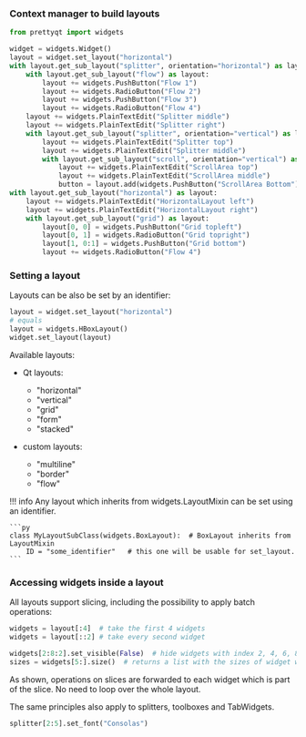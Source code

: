 ### Context manager to build layouts

```py
from prettyqt import widgets

widget = widgets.Widget()
layout = widget.set_layout("horizontal")
with layout.get_sub_layout("splitter", orientation="horizontal") as layout:
    with layout.get_sub_layout("flow") as layout:
        layout += widgets.PushButton("Flow 1")
        layout += widgets.RadioButton("Flow 2")
        layout += widgets.PushButton("Flow 3")
        layout += widgets.RadioButton("Flow 4")
    layout += widgets.PlainTextEdit("Splitter middle")
    layout += widgets.PlainTextEdit("Splitter right")
    with layout.get_sub_layout("splitter", orientation="vertical") as layout:
        layout += widgets.PlainTextEdit("Splitter top")
        layout += widgets.PlainTextEdit("Splitter middle")
        with layout.get_sub_layout("scroll", orientation="vertical") as layout:
            layout += widgets.PlainTextEdit("ScrollArea top")
            layout += widgets.PlainTextEdit("ScrollArea middle")
            button = layout.add(widgets.PushButton("ScrollArea Bottom"))
with layout.get_sub_layout("horizontal") as layout:
    layout += widgets.PlainTextEdit("HorizontalLayout left")
    layout += widgets.PlainTextEdit("HorizontalLayout right")
    with layout.get_sub_layout("grid") as layout:
        layout[0, 0] = widgets.PushButton("Grid topleft")
        layout[0, 1] = widgets.RadioButton("Grid topright")
        layout[1, 0:1] = widgets.PushButton("Grid bottom")
        layout += widgets.RadioButton("Flow 4")
```

### Setting a layout

Layouts can be also be set by an identifier:

```py
layout = widget.set_layout("horizontal")
# equals
layout = widgets.HBoxLayout()
widget.set_layout(layout)
```
Available layouts:

* Qt layouts:

    * "horizontal"
    * "vertical"
    * "grid"
    * "form"
    * "stacked"


* custom layouts:

    * "multiline"
    * "border"
    * "flow"

!!! info
    Any layout which inherits from widgets.LayoutMixin can be set using an identifier.

    ```py
    class MyLayoutSubClass(widgets.BoxLayout):  # BoxLayout inherits from LayoutMixin
        ID = "some_identifier"   # this one will be usable for set_layout.
    ```
### Accessing widgets inside a layout

All layouts support slicing, including the possibility to apply batch operations:

```py
widgets = layout[:4]  # take the first 4 widgets
widgets = layout[::2] # take every second widget

widgets[2:8:2].set_visible(False)  # hide widgets with index 2, 4, 6, 8
sizes = widgets[5:].size()  # returns a list with the sizes of widget with index 5 and following.
```

As shown, operations on slices are forwarded to each widget which is part of the slice. No need to loop over the whole layout.

The same principles also apply to splitters, toolboxes and TabWidgets.

```py
splitter[2:5].set_font("Consolas")
```

